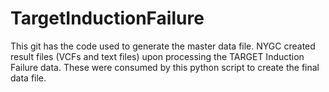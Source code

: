 # TargetInductionFailure
This git has the code used to generate the master data file. NYGC created result files (VCFs and text files) upon processing the TARGET Induction Failure data. These were consumed by this python script to create the final data file.
